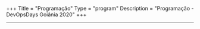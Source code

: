 +++
Title = "Programação"
Type = "program"
Description = "Programação - DevOpsDays Goiânia 2020"
+++

<hr>